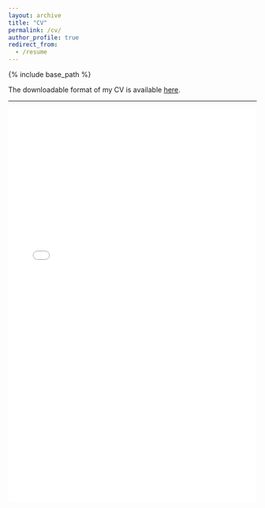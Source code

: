 ```yaml
---
layout: archive
title: "CV"
permalink: /cv/
author_profile: true
redirect_from:
  - /resume
---
```


{% include base_path %}


The downloadable format of my CV is available [here](/files/cv-armelsoubeiga.pdf).


------------

<iframe src="/files/cv-armelsoubeiga.pdf" width="100%" height="800" frameborder="no" border="0" marginwidth="0" marginheight="0"></iframe>
